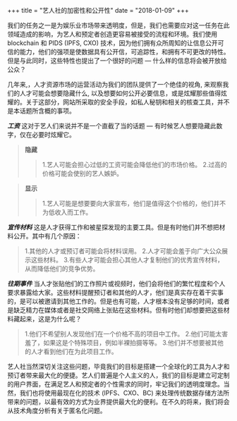+++
title = "艺人社的加密性和公开性"
date = "2018-01-09"
+++

我们的任务之一是为娱乐业市场带来透明度，但是，我们也需要应对这一任务在此领域造成的影响，为艺人和预定者创造更容易被接受的流程和环境。我们使用 blockchain 和 PIDS (IPFS, CXO) 技术，因为他们拥有众所周知的让信息公开可信的能力，他们的强项是使数据具有公开信，可追踪性，和拥有不可更改的特性。但是与此同时，这些特性也提出了一个很好的问题 — 什么样的信息将会被开放给公众？

几年来,，人才资源市场的运营活动为我们的团队提供了一个绝佳的视角, 来观察我们的人才可能会想要隐藏什么, 以及想要如何公开必要信息，或是炫耀那些值得炫耀的。关于这部分，网站所采取的安全手段，如私人秘钥和相关的核查工具，并不是本话题所含概的事项。

***工资***
这对于艺人们来说并不是一个直截了当的话题 — 有时候艺人想要隐藏此数字，仅在必要时炫耀它。

>**隐藏**
>>1.艺人可能会担心过低的工资可能会降低他们的市场价格。
>>2.过高的价格可能会使别的艺人嫉妒。

>**显示**
>>1.艺人可能是想要要向大家宣布，他们是值得这个价格的，他们并不为低收入而工作。

***宣传材料***
这是人才获得工作和被星探发现的主要工具。但是有时他们并不想把材料公开。其中有几个原因：

>1.其他的人才或预订者可能会将材料误用。
>2.人才可能会羞于向广大公众展示这些材料。
>3.有些人才可能会担心其他人才复制他们的优秀宣传材料，从而降低他们的竞争优势。

***往期事件***
当人才张贴他们的工作照片或视频时，他们会将他们的繁忙程度和个人要求暴露给大家。这些材料提醒预订者和其他的人才，他们是真实存在着干实事的，是可以被邀请到其他工作的。但是也有可能，人才根本没有足够的时间，或者是缺乏精力在媒体或者是社交网络上张贴在这些材料。但有时他们却想要把这些材料藏起来，这是为什么呢？

>1.他们不希望别人发现他们在一个价格不高的项目中工作。
>2.他们可能太害羞了，如果这是个特殊项目，例如半裸拍摄等等。
>3.他们并不想要被其他的人才看到他们在为此项目工作。

艺人社当然深切关注这些问题，毕竟我们的目标是搭建一个全球化的工具为人才和预订者带来最大化的便捷。艺人们普遍是个人主义的人，我们的目标是建立可定制的用户界面，在满足艺人和预定者的个性需求的同时，牢记我们的透明度理念。当然，我们也将使用最现在化的技术 (IPFS、CXO、BC) 来处理传统数据存储方法所带来的问题，以最有效的方式为业界提供最大化的便利。在不久的将来，我们将会从技术角度分析有关于匿名化问题。
